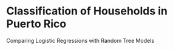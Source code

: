 # Classification of Households in Puerto Rico
Comparing Logistic Regressions with Random Tree Models
